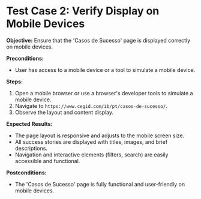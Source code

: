 
# Test Case 2: Verify Display on Mobile Devices

**Objective:** Ensure that the 'Casos de Sucesso' page is displayed correctly on mobile devices.

**Preconditions:**
- User has access to a mobile device or a tool to simulate a mobile device.

**Steps:**
1. Open a mobile browser or use a browser's developer tools to simulate a mobile device.
2. Navigate to `https://www.cegid.com/ib/pt/casos-de-sucesso/`.
3. Observe the layout and content display.

**Expected Results:**
- The page layout is responsive and adjusts to the mobile screen size.
- All success stories are displayed with titles, images, and brief descriptions.
- Navigation and interactive elements (filters, search) are easily accessible and functional.

**Postconditions:**
- The 'Casos de Sucesso' page is fully functional and user-friendly on mobile devices.
